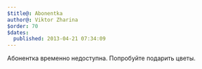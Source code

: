 ```yaml
---
$title@: Abonentka
author@: Viktor Zharina
$order: 70
$dates:
  published: 2013-04-21 07:34:09
---
```

Абонентка временно недоступна. Попробуйте подарить цветы.